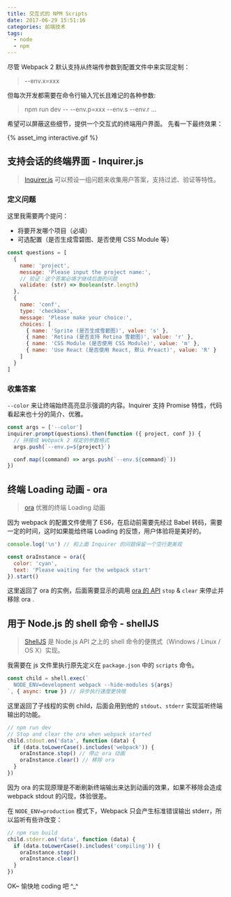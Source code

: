 ```yaml
---
title: 交互式的 NPM Scripts
date: 2017-06-29 15:51:16
categories: 前端技术
tags:
  - node
  - npm
---
```


尽管 Webpack 2 默认支持从终端传参数到配置文件中来实现定制：
> --env.x=xxx

但每次开发都需要在命令行输入冗长且难记的各种参数:
> npm run dev -- --env.p=xxx --env.s --env.r ...

希望可以屏蔽这些细节，提供一个交互式的终端用户界面。
先看一下最终效果：

{% asset_img interactive.gif %}

## 支持会话的终端界面 - Inquirer.js
> [Inquirer.js](https://github.com/SBoudrias/Inquirer.js) 可以预设一组问题来收集用户答案，支持过滤、验证等特性。

### 定义问题
这里我需要两个提问：

- 将要开发哪个项目（必填）
- 可选配置（是否生成雪碧图、是否使用 CSS Module 等）

```javascript
const questions = [
  {
    name: 'project',
    message: 'Please input the project name:',
    // 验证：这个答案必填才继续后面的问题
    validate: (str) => Boolean(str.length)
  },
  {
    name: 'conf',
    type: 'checkbox',
    message: 'Please make your choice:',
    choices: [
      { name: 'Sprite (是否生成雪碧图)', value: 's' },
      { name: 'Retina (是否支持 Retina 雪碧图)', value: 'r' },
      { name: 'CSS Module (是否使用 CSS Module)', value: 'm' },
      { name: 'Use React (是否使用 React, 默认 Preact)', value: 'R' }
    ]
  }
]
```

### 收集答案
`--color` 来让终端始终高亮显示强调的内容。Inquirer 支持 Promise 特性，代码看起来也十分的简介、优雅。
```javascript
const args = ['--color']
inquirer.prompt(questions).then(function ({ project, conf }) {
  // 拼接成 Webpack 2 规定的参数格式
  args.push(`--env.p=${project}`)

  conf.map((command) => args.push(`--env.${command}`))
})
```

## 终端 Loading 动画 - ora
> [ora](https://github.com/sindresorhus/ora) 优雅的终端 Loading 动画

因为 webpack 的配置文件使用了 ES6，在启动前需要先经过 Babel 转码，需要一定的时间，这时如果能给终端 Loading 的反馈，用户体验将是美好的。

```javascript
console.log('\n') // 和上面 Inquirer 的问题保留一个空行更美观

const oraInstance = ora({
  color: 'cyan',
  text: 'Please waiting for the webpack start'
}).start()
```

这里返回了 ora 的实例，后面需要显示的调用 [ora 的 API](https://github.com/sindresorhus/ora#api) `stop` & `clear` 来停止并移除 ora .

## 用于 Node.js 的 shell 命令 - shellJS
> [ShellJS](https://github.com/shelljs/shelljs) 是 Node.js API 之上的 shell 命令的便携式（Windows / Linux / OS X）实现。

我需要在 js 文件里执行原先定义在 `package.json` 中的 `scripts` 命令。

```javascript
const child = shell.exec(`
  NODE_ENV=development webpack --hide-modules ${args}
`, { async: true }) // 异步执行速度更快哦
```

这里返回了子线程的实例 child，后面会用到他的 `stdout`、`stderr` 实现监听终端输出的功能。

```javascript
// npm run dev
// Stop and clear the ora when webpack started
child.stdout.on('data', function (data) {
  if (data.toLowerCase().includes('webpack')) {
    oraInstance.stop() // 停止 ora 动画
    oraInstance.clear() // 移除 ora
  }
})
```

因为 ora 的实现原理是不断刷新终端输出来达到动画的效果，如果不移除会造成 webpack stdout 的闪现，体验很差。

在 `NODE_ENV=production` 模式下，Webpack 只会产生标准错误输出 stderr，所以监听有些许改变：

```javascript
// npm run build
child.stderr.on('data', function (data) {
  if (data.toLowerCase().includes('compiling')) {
    oraInstance.stop()
    oraInstance.clear()
  }
})
```

OK~ 愉快地 coding 吧 ^_^
